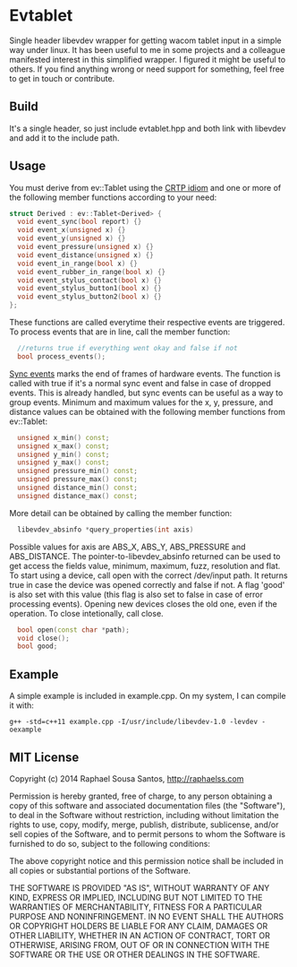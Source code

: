 # Evtablet
Single header libevdev wrapper for getting wacom tablet input in a simple way under linux. It has been useful to me in some projects and a colleague manifested interest in this simplified wrapper. I figured it might be useful to others. If you find anything wrong or need support for something, feel free to get in touch or contribute.

## Build
It's a single header, so just include evtablet.hpp and both link with libevdev and add it to the include path.

## Usage
You must derive from ev::Tablet using the [CRTP idiom](http://en.wikipedia.org/wiki/Curiously_recurring_template_pattern) and one or more of the following member functions according to your need:
```c++
struct Derived : ev::Tablet<Derived> {
  void event_sync(bool report) {}
  void event_x(unsigned x) {}
  void event_y(unsigned x) {}
  void event_pressure(unsigned x) {}
  void event_distance(unsigned x) {}
  void event_in_range(bool x) {}
  void event_rubber_in_range(bool x) {}
  void event_stylus_contact(bool x) {}
  void event_stylus_button1(bool x) {}
  void event_stylus_button2(bool x) {}
};
```
These functions are called everytime their respective events are triggered. To process events that are in line, call the member function:
```c++
  //returns true if everything went okay and false if not
  bool process_events();
```

[Sync events](http://www.freedesktop.org/software/libevdev/doc/latest/syn_dropped.html) marks the end of frames of hardware events. The function is called with true if it's a normal sync event and false in case of dropped events. This is already handled, but sync events can be useful as a way to group events.
Minimum and maximum values for the x, y, pressure, and distance values can be obtained with the following member functions from ev::Tablet:
```c++
  unsigned x_min() const;
  unsigned x_max() const;
  unsigned y_min() const;
  unsigned y_max() const;
  unsigned pressure_min() const;
  unsigned pressure_max() const;
  unsigned distance_min() const;
  unsigned distance_max() const;
```

More detail can be obtained by calling the member function:
```c++
  libevdev_absinfo *query_properties(int axis)
```
Possible values for axis are ABS_X, ABS_Y, ABS_PRESSURE and ABS_DISTANCE. The pointer-to-libevdev_absinfo returned can be used to get access the fields value, minimum, maximum, fuzz, resolution and flat.
To start using a device, call open with the correct /dev/input path. It returns true in case the device was opened correctly and false if not. A flag 'good' is also set with this value (this flag is also set to false in case of error processing events). Opening new devices closes the old one, even if the operation. To close intetionally, call close.
```c++
  bool open(const char *path);
  void close();
  bool good;
```

## Example
A simple example is included in example.cpp. On my system, I can compile it with:
```
g++ -std=c++11 example.cpp -I/usr/include/libevdev-1.0 -levdev -oexample
```

## MIT License
Copyright (c) 2014 Raphael Sousa Santos, http://raphaelss.com

Permission is hereby granted, free of charge, to any person obtaining a copy
of this software and associated documentation files (the "Software"), to deal
in the Software without restriction, including without limitation the rights
to use, copy, modify, merge, publish, distribute, sublicense, and/or sell
copies of the Software, and to permit persons to whom the Software is
furnished to do so, subject to the following conditions:

The above copyright notice and this permission notice shall be included in all
copies or substantial portions of the Software.

THE SOFTWARE IS PROVIDED "AS IS", WITHOUT WARRANTY OF ANY KIND, EXPRESS OR
IMPLIED, INCLUDING BUT NOT LIMITED TO THE WARRANTIES OF MERCHANTABILITY,
FITNESS FOR A PARTICULAR PURPOSE AND NONINFRINGEMENT. IN NO EVENT SHALL THE
AUTHORS OR COPYRIGHT HOLDERS BE LIABLE FOR ANY CLAIM, DAMAGES OR OTHER
LIABILITY, WHETHER IN AN ACTION OF CONTRACT, TORT OR OTHERWISE, ARISING FROM,
OUT OF OR IN CONNECTION WITH THE SOFTWARE OR THE USE OR OTHER DEALINGS IN THE
SOFTWARE.

